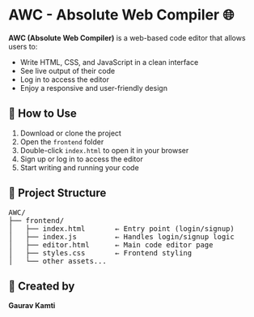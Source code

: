 <h1>AWC - Absolute Web Compiler 🌐</h1>

<p><strong>AWC (Absolute Web Compiler)</strong> is a web-based code editor that allows users to:</p>

<ul>
  <li>Write HTML, CSS, and JavaScript in a clean interface</li>
  <li>See live output of their code</li>
  <li>Log in to access the editor</li>
  <li>Enjoy a responsive and user-friendly design</li>
</ul>

<h2>🚀 How to Use</h2>

<ol>
  <li>Download or clone the project</li>
  <li>Open the <code>frontend</code> folder</li>
  <li>Double-click <code>index.html</code> to open it in your browser</li>
  <li>Sign up or log in to access the editor</li>
  <li>Start writing and running your code</li>
</ol>

<h2>📁 Project Structure</h2>

<pre>
AWC/
├── frontend/
│   ├── index.html       ← Entry point (login/signup)
│   ├── index.js         ← Handles login/signup logic
│   ├── editor.html      ← Main code editor page
│   ├── styles.css       ← Frontend styling
│   └── other assets...
</pre>

<h2>👤 Created by</h2>

<p><strong>Gaurav Kamti</strong></p>
